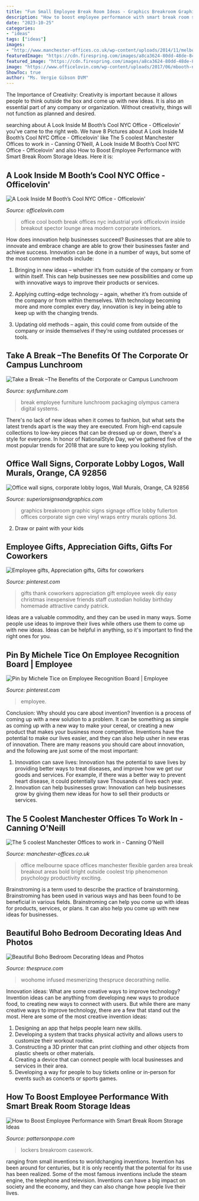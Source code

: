 ```yaml
---
title: "Fun Small Employee Break Room Ideas - Graphics Breakroom Graphic Signs Signage Office Lobby Fullerton Offices Corporate Sign Cwe Vinyl Wraps Entry Murals Options 3d"
description: "How to boost employee performance with smart break room storage ideas"
date: "2023-10-25"
categories:
- "ideas"
tags: ["ideas"]
images:
- "http://www.manchester-offices.co.uk/wp-content/uploads/2014/11/melbourne-office-Manchester-3.jpg"
featuredImage: "https://cdn.firespring.com/images/a8ca3624-80dd-48de-8c79-7cf868f57119.jpg"
featured_image: "https://cdn.firespring.com/images/a8ca3624-80dd-48de-8c79-7cf868f57119.jpg"
image: "https://www.officelovin.com/wp-content/uploads/2017/06/mbooth-nyc-office-7.jpg"
ShowToc: true
author: "Ms. Vergie Gibson DVM"
---
```



The Importance of Creativity:
Creativity is important because it allows people to think outside the box and come up with new ideas. It is also an essential part of any company or organization. Without creativity, things will not function as planned and desired.

	

		
searching about A Look Inside M Booth’s Cool NYC Office - Officelovin&#039; you've came to the right web. We have 8 Pictures about A Look Inside M Booth’s Cool NYC Office - Officelovin&#039; like The 5 coolest Manchester Offices to work in - Canning O&#039;Neill, A Look Inside M Booth’s Cool NYC Office - Officelovin&#039; and also How to Boost Employee Performance with Smart Break Room Storage Ideas. Here it is:
		
    
## A Look Inside M Booth’s Cool NYC Office - Officelovin&#039;

<img loading=lazy src="https://www.officelovin.com/wp-content/uploads/2017/06/mbooth-nyc-office-7.jpg" onerror="this.onerror=null;this.src='https://tse4.mm.bing.net/th?id=OIP.7fGPgoBXAQDXcfvxylMSVgHaFj&amp;pid=15.1';" alt="A Look Inside M Booth’s Cool NYC Office - Officelovin&#039;">

_Source: officelovin.com_

>office cool booth break offices nyc industrial york officelovin inside breakout spector lounge area modern corporate interiors. 

	

How does innovation help businesses succeed?
Businesses that are able to innovate and embrace change are able to grow their businesses faster and achieve success. Innovation can be done in a number of ways, but some of the most common methods include:
1. Bringing in new ideas – whether it’s from outside of the company or from within itself. This can help businesses see new possibilities and come up with innovative ways to improve their products or services.

2. Applying cutting-edge technology – again, whether it’s from outside of the company or from within themselves. With technology becoming more and more complex every day, innovation is key in being able to keep up with the changing trends.

3. Updating old methods – again, this could come from outside of the company or inside themselves if they’re using outdated processes or tools.

    
## Take A Break –The Benefits Of The Corporate Or Campus Lunchroom

<img loading=lazy src="https://www.sysfurniture.com/wp-content/uploads/2015/02/Wisconsin-Packaging-employee-breakroom.jpg" onerror="this.onerror=null;this.src='https://tse2.mm.bing.net/th?id=OIP.4HSY0TIH0Siofzbh0RQsUwHaJ4&amp;pid=15.1';" alt="Take a Break –The Benefits of the Corporate or Campus Lunchroom">

_Source: sysfurniture.com_

>break employee furniture lunchroom packaging olympus camera digital systems. 

	

There's no lack of new ideas when it comes to fashion, but what sets the latest trends apart is the way they are executed. From high-end capsule collections to low-key pieces that can be dressed up or down, there's a style for everyone. In honor of NationalStyle Day, we've gathered five of the most popular trends for 2018 that are sure to keep you looking stylish.

    
## Office Wall Signs, Corporate Lobby Logos, Wall Murals, Orange, CA 92856

<img loading=lazy src="https://cdn.firespring.com/images/a8ca3624-80dd-48de-8c79-7cf868f57119.jpg" onerror="this.onerror=null;this.src='https://tse2.mm.bing.net/th?id=OIP.fq7ZSk8X5rycBTzzvzjN5gHaFj&amp;pid=15.1';" alt="Office wall signs, corporate lobby logos, Wall Murals, Orange, CA 92856">

_Source: superiorsignsandgraphics.com_

>graphics breakroom graphic signs signage office lobby fullerton offices corporate sign cwe vinyl wraps entry murals options 3d. 

	

2. Draw or paint with your kids

    
## Employee Gifts, Appreciation Gifts, Gifts For Coworkers

<img loading=lazy src="https://i.pinimg.com/736x/fd/4b/ea/fd4bea59047965492628b0a1afc3e557--employee-gifts-employee-appreciation.jpg" onerror="this.onerror=null;this.src='https://tse3.mm.bing.net/th?id=OIP.E9eFSSKl5BAVNjWSvnCRvgHaFj&amp;pid=15.1';" alt="Employee gifts, Appreciation gifts, Gifts for coworkers">

_Source: pinterest.com_

>gifts thank coworkers appreciation gift employee week diy easy christmas inexpensive friends staff custodian holiday birthday homemade attractive candy patrick. 

	

Ideas are a valuable commodity, and they can be used in many ways. Some people use ideas to improve their lives while others use them to come up with new ideas. Ideas can be helpful in anything, so it's important to find the right ones for you.

    
## Pin By Michele Tice On Employee Recognition Board | Employee

<img loading=lazy src="https://i.pinimg.com/736x/1f/9c/0d/1f9c0dfdbaef44400f19961e37724353--employee-recognition-board-office-organization.jpg" onerror="this.onerror=null;this.src='https://tse2.mm.bing.net/th?id=OIP.XCycozQDAtc1kNcqix9GEwHaNL&amp;pid=15.1';" alt="Pin by Michele Tice on Employee Recognition Board | Employee">

_Source: pinterest.com_

>employee. 

	

Conclusion: Why should you care about invention?
Invention is a process of coming up with a new solution to a problem. It can be something as simple as coming up with a new way to make your cereal, or creating a new product that makes your business more competitive. Inventions have the potential to make our lives easier, and they can also help usher in new eras of innovation. There are many reasons you should care about innovation, and the following are just some of the most important: 
1) Innovation can save lives: Innovation has the potential to save lives by providing better ways to treat diseases, and improve how we get our goods and services. For example, if there was a better way to prevent heart disease, it could potentially save Thousands of lives each year. 
2) Innovation can help businesses grow: Innovation can help businesses grow by giving them new ideas for how to sell their products or services.

    
## The 5 Coolest Manchester Offices To Work In - Canning O&#039;Neill

<img loading=lazy src="http://www.manchester-offices.co.uk/wp-content/uploads/2014/11/melbourne-office-Manchester-3.jpg" onerror="this.onerror=null;this.src='https://tse1.mm.bing.net/th?id=OIP.mdN6u939_qtUAxPhgXRMYQHaEB&amp;pid=15.1';" alt="The 5 coolest Manchester Offices to work in - Canning O&#039;Neill">

_Source: manchester-offices.co.uk_

>office melbourne space offices manchester flexible garden area break breakout areas bold bright outside coolest trip phenomenon psychology productivity exciting. 

	

Brainstroming is a term used to describe the practice of brainstorming. Brainstroming has been used in various ways and has been found to be beneficial in various fields. Brainstroming can help you come up with ideas for products, services, or plans. It can also help you come up with new ideas for businesses.

    
## Beautiful Boho Bedroom Decorating Ideas And Photos

<img loading=lazy src="https://fthmb.tqn.com/gKdbpQC3iAlbgAU1RbDBBzCkXr4=/960x0/filters:no_upscale():max_bytes(150000):strip_icc()/boho-bedroom-10-58d443ec5f9b584683b1dfcb.jpg" onerror="this.onerror=null;this.src='https://tse3.mm.bing.net/th?id=OIP.hSKY9j0ofRQh4uXN2u2zPAHaNO&amp;pid=15.1';" alt="Beautiful Boho Bedroom Decorating Ideas and Photos">

_Source: thespruce.com_

>woohome infused mesmerizing thespruce decorathing nellie. 

	

Innovation ideas: What are some creative ways to improve technology?
Invention ideas can be anything from developing new ways to produce food, to creating new ways to connect with users. But while there are many creative ways to improve technology, there are a few that stand out the most. Here are some of the most creative invention ideas:
1. Designing an app that helps people learn new skills.
2. Developing a system that tracks physical activity and allows users to customize their workout routine.
3. Constructing a 3D printer that can print clothing and other objects from plastic sheets or other materials.
4. Creating a device that can connect people with local businesses and services in their area.
5. Developing a way for people to buy tickets online or in-person for events such as concerts or sports games.

    
## How To Boost Employee Performance With Smart Break Room Storage Ideas

<img loading=lazy src="https://pattersonpope.com/wp-content/uploads/2019/10/Break-Room-Storage-Lockers.jpg" onerror="this.onerror=null;this.src='https://tse2.mm.bing.net/th?id=OIP.869ULzAsg623bal_KseoHgHaHa&amp;pid=15.1';" alt="How to Boost Employee Performance with Smart Break Room Storage Ideas">

_Source: pattersonpope.com_

>lockers breakroom casework. 

	

ranging from small inventions to worldchanging inventions.
Invention has been around for centuries, but it is only recently that the potential for its use has been realized. Some of the most famous inventions include the steam engine, the telephone and television. Inventions can have a big impact on society and the economy, and they can also change how people live their lives.

